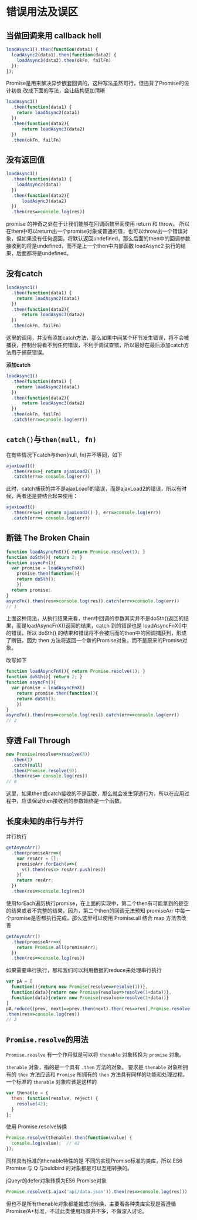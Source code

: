 # 错误用法及误区

## 当做回调来用 callback hell
```javascript
loadAsync1().then(function(data1) {
  loadAsync2(data1).then(function(data2) {
    loadAsync3(data2).then(okFn, failFn)
  });
});
```

Promise是用来解决异步嵌套回调的，这种写法虽然可行，但违背了Promise的设计初衷
改成下面的写法，会让结构更加清晰

```javascript
loadAsync1()
  .then(function(data1) {
    return loadAsync2(data1)
  })
  .then(function(data2){
      return loadAsync3(data2)
  })
  .then(okFn, failFn)
```

## 没有返回值
```javascript
loadAsync1()
  .then(function(data1) {
    loadAsync2(data1)
  })
  .then(function(data2){
      loadAsync3(data2)
  })
  .then(res=>console.log(res))

```

promise 的神奇之处在于让我们能够在回调函数里面使用 return 和 throw。
所以在then中可以return出一个promise对象或普通的值，也可以throw出一个错误对象，但如果没有任何返回，将默认返回undefined，那么后面的then中的回调参数接收到的将是undefined，而不是上一个then中内部函数 loadAsync2 执行的结果，后面都将是undefined。

## 没有catch
```javascript
loadAsync1()
  .then(function(data1) {
    return loadAsync2(data1)
  })
  .then(function(data2){
      return loadAsync3(data2)
  })
  .then(okFn, failFn)
```

这里的调用，并没有添加catch方法，那么如果中间某个环节发生错误，将不会被捕获，控制台将看不到任何错误，不利于调试查错，所以最好在最后添加catch方法用于捕获错误。

**添加catch**
```javascript
loadAsync1()
  .then(function(data1) {
    return loadAsync2(data1)
  })
  .then(function(data2){
      return loadAsync3(data2)
  })
  .then(okFn, failFn)
  .catch(err=>console.log(err))

```

## `catch()`与`then(null, fn)`
在有些情况下catch与then(null, fn)并不等同，如下

```javascript
ajaxLoad1()
  .then(res=>{ return ajaxLoad2() })
  .catch(err=> console.log(err))
```

此时，catch捕获的并不是ajaxLoad1的错误，而是ajaxLoad2的错误，所以有时候，两者还是要结合起来使用：
```javascript
ajaxLoad1()
  .then(res=>{ return ajaxLoad2() }, err=>console.log(err))
  .catch(err=> console.log(err))
```

## 断链 The Broken Chain
```javascript
function loadAsyncFnX(){ return Promise.resolve(1); }
function doSth(){ return 2; }
function asyncFn(){
  var promise = loadAsyncFnX()
    promise.then(function(){
    return doSth();
    })
  return promise;
}
asyncFn().then(res=>console.log(res)).catch(err=>console.log(err))
// 1
```

上面这种用法，从执行结果来看，then中回调的参数其实并不是doSth()返回的结果，而是loadAsyncFnX()返回的结果，catch 到的错误也是 loadAsyncFnX()中的错误，所以 doSth() 的结果和错误将不会被后而的then中的回调捕获到，形成了断链，因为 then 方法将返回一个新的Promise对象，而不是原来的Promise对象。

改写如下

```javascript
function loadAsyncFnX(){ return Promise.resolve(1); }
function doSth(){ return 2; }
function asyncFn(){
  var promise = loadAsyncFnX()
    return promise.then(function(){
    return doSth();
    })
}
asyncFn().then(res=>console.log(res)).catch(err=>console.log(err))
// 2
```

## 穿透 Fall Through
```javascript
new Promise(resolve=>resolve(8))
  .then(1)
  .catch(null)
  .then(Promise.resolve(9))
  .then(res=> console.log(res))
// 8
```

这里，如果then或catch接收的不是函数，那么就会发生穿透行为，所以在应用过程中，应该保证then接收到的参数始终是一个函数。

## 长度未知的串行与并行
并行执行

```javascript
getAsyncArr()
  .then(promiseArr=>{
    var resArr = [];
    promiseArr.forEach(v=>{
      v().then(res=> resArr.push(res))
    })
    return resArr;
  })
  .then(res=>console.log(res))
```

使用forEach遍历执行promise，在上面的实现中，第二个then有可能拿到的是空的结果或者不完整的结果，因为，第二个then的回调无法预知 promiseArr 中每一个promise是否都执行完成，那么这里可以使用 Promise.all 结合 map 方法去改善

```javascript
getAsyncArr()
  .then(promiseArr=>{
    return Promise.all(promiseArr);
  })
  .then(res=>console.log(res))
```

如果需要串行执行，那和我们可以利用数据的reduce来处理串行执行

```javascript
var pA = [
  function(){return new Promise(resolve=>resolve(1))},
  function(data){return new Promise(resolve=>resolve(1+data))},
  function(data){return new Promise(resolve=>resolve(1+data))}
]
pA.reduce((prev, next)=>prev.then(next).then(res=>res),Promise.resolve())
.then(res=>console.log(res))
// 3
```

## `Promise.resolve`的用法

`Promise.reoslve` 有一个作用就是可以将 `thenable` 对象转换为 `promise` 对象。

`thenable` 对象，指的是一个具有 `.then` 方法的对象。
要求是 `thenable` 对象所拥有的 `then` 方法应该和 `Promise` 所拥有的 `then` 方法具有同样的功能和处理过程。
一个标准的 `thenable` 对象应该是这样的

```javascript
var thenable = {
  then: function(resolve, reject) {
    resolve(42);
  }
};
```

使用 Promise.resolve转换

```javascript
Promise.resolve(thenable).then(function(value) {
  console.log(value);  // 42
});
```

同样具有标准的thenable特性的是 不同的实现Promise标准的类库，所以 ES6 Promise 与 Q 与buldbird 的对象都是可以互相转换的。

jQueyr的defer对象转换为ES6 Promise对象

```javascript
Promise.resolve($.ajax('api/data.json')).then(res=>console.log(res)))
```

但也不是所有thenable对象都能被成功转换，主要看各种类库实现是否遵循 Promise/A+标准，不过此类使用场景并不多，不做深入讨论。